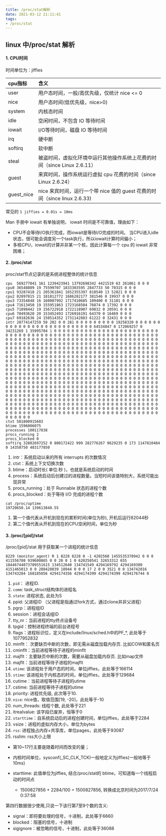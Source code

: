 ```yaml
---
title: /proc/stat解析
date: 2021-03-12 21:11:41
tags:
- /proc/stat
---
```


## linux 中/proc/stat 解析

#### 1. CPU时间

时间单位为：jiffies

| cpu指标 | 含义                                                         |
| :------ | :----------------------------------------------------------- |
| user    | 用户态时间，一般/高优先级，仅统计 nice <= 0                  |
| nice    | 用户态时间(低优先级，nice>0)                                 |
| system  | 内核态时间                                                   |
| idle    | 空闲时间，不包含 IO 等待时间                                 |
| iowait  | I/O等待时间，磁盘 IO 等待时间                                |
| irq     | 硬中断                                                       |
| softirq | 软中断                                                       |
| steal   | 被盗时间，虚拟化环境中运行其他操作系统上花费的时间（since Linux 2.6.11） |
| guest   | 来宾时间，操作系统运行虚拟 cpu 花费的时间（since Linux 2.6.24） |
| guest_nice | nice 来宾时间，运行一个带 nice 值的 guest 花费的时间（since linux 2.6.33) |

常见的 `1 jiffies = 0.01s = 10ms`

Man 手册中 iowait 有单独说明， iowait 时间是不可靠值，理由如下：

- CPU不会等待I/O执行完成，而iowait是等待I/O完成的时间。 当CPU进入idle状态，很可能会调度另一个task执行，所以iowait计算时间偏小；
- 多核CPU，iowait的计算并非某一个核，因此计算每一个 cpu 的 iowait 非常困难；

#### 2. /proc/stat

proc/stat节点记录的是系统进程整体的统计信息

```
cpu  569277041 161 1239423941 13792698342 4421519 63 261061 0 0 0 
cpu0 36548809 19 75599707 1833303595 2847733 50 70315 0 0 0 
cpu1 93287418 21 205361841 1652355397 810540 13 52821 0 0 0 
cpu2 82897815 21 181812772 1686282177 381546 0 19937 0 0 0 
cpu3 73354848 16 160007992 1717410685 109400 0 31101 0 0 0 
cpu4 71613450 19 155951863 1723168504 76874 0 17392 0 0 0 
cpu5 71898442 19 156722918 1722118907 69832 0 20591 0 0 0 
cpu6 70493620 20 153452493 1726916191 64370 0 16469 0 0 0 
cpu7 69182636 24 150514352 1731142883 61222 0 32431 0 0 0 
intr 28774147259 50 202 0 0 281 0 0 0 0 0 0 0 0 0 19258320 0 0 0 0 0 0 0 0 0 0 0 0 0 0 0 0 0 0 0 0 0 0 0 0 0 0 64534847 0 172069257 0 34231269 1 35995704 1 0 0 0 0 0 0 0 0 0 0 0 0 0 0 0 0 0 0 0 0 0 0 0 0 0 0 0 0 0 0 0 0 0 0 0 0 0 0 0 0 0 0 0 0 0 0 0 0 0 0 0 0 0 0 0 0 0 0 0 0 0 0 0 0 0 0 0 0 0 0 0 0 0 0 0 0 0 0 0 0 0 0 0 0 0 0 0 0 0 0 0 0 0 0 0 0 0 0 0 0 0 0 0 0 0 0 0 0 0 0 0 0 0 0 0 0 0 0 0 0 0 0 0 0 0 0 0 0 0 0 0 0 0 0 0 0 0 0 0 0 0 0 0 0 0 0 0 0 0 0 0 0 0 0 0 0 0 0 0 0 0 0 0 0 0 0 0 0 0 0 0 0 0 0 0 0 0 0 0 0 0 0 0 0 0 0 0 0 0 0 0 0 0 0 0 0 0 0 0 0 0 0 0 0 0 0 0 0 0 0 0 0 0 0 0 0 0 0 0 0 0 0 0 0 0 0 0 0 0 0 0 0 0 0 0 0 0 0 0 0 0 0 0 0 0 0 0 0 0 0 0 0 0 0 0 0 0 0 0 0 0 0 0 0 0 0 0 0 0 0 0 0 0 0 0 0 0 0 0 0 0 0 0 0 0 0 0 0 0 0 0 0 0 0 0 0 0 0 0 0 0 0 0 0 0 0 0 0 0 0 0 0 0 0 0 0 0 0 0 0 0 0 0 0 0 0 0 0 0 0 0 0 0 0 0 0 0 0 0 0 0 0 0 0 0 0 0 0 0 0 0 0 0 0 0 0 0 0 0 0 0 0 0 0 0 0 0 0 0 0 0 0 0 0 0 0 0 0 0 0 0 0 0 0 0 0 0 0 0 0 0 0 0 0 0 0 0 0 0 0 0 0 0 0 0 0 0 0 0 0 0 0 0 0 0 0 0 0 0 0 0 0 0 0 0 0 0 0 0 0 0 0 0 0 0 0 0 0 0 0 0 0 0 0 0 0 0 0 0 0 0 0 0 0 0 0 0 0 0 0 0 0 0 0 0 0 0 0 0 0 0 0 0 0 0 0 0 0 0 0 0 0 0 0 0 0 0 0 0 0 0 0 0 0 0 0 0 0 0 0 0 0 0 0 0 0 0 0 0 0 0 0 0 0 0 0 0 0 0 0 0 0 0 0 0 0 0 0 0 0 0 0 0 0 0 0 0 0 0 0 0 0 0 0 0 0 0 0 0 0 0 0 0 0 0 0 0 0 0 0 0 0 0 0 0 0 0 0 0 0 0 0 0 0 0 0 0 0 0 0 0 0 0 0 0 0 0 0 0 0 0 0 0 0 0 0 0 0 0 0 0 0 0 0 0 0 0 0 0 0 0 0 0 0 0 0 0 0 0 0 0 0 0 0 0 0 0 0 0 0 0 0 0 0 0 0 0 0 0 0 0 0 0 0 0 0 0 0 0 0 0 0 0 0 0 0 0 0 0 0 0 0 0 0 0 0 0 0 0 0 0 0 0 0 0 0 0 0 0 0 0 0 0 0 0 0 0 0 0 0 0 0 0 0 0 
ctxt 581800915603
btime 1596006075
processes 100117838
procs_running 2
procs_blocked 0
softirq 32802697252 0 800172422 999 282776267 9629235 0 173 1147810484 0 14358750 483177850
```

1. intr：系统启动以来的所有 interrupts 的次数情况
2. ctxt：系统上下文切换次数
3. btime：启动时长( 单位:秒 )，也就是系统启动的时间
4. process：系统启动后创建过的进程数量。当短时间该值特别大，系统可能出现异常
5. procs_running：处于 Runnable 状态的进程个数
6. procs_blocked：处于等待 I/O 完成的进程个数

````
cat /proc/uptime
19720650.14 139613840.55
````

1. 第一个值代表从开机到现在的累积时间(单位为秒), 开机后运行82044秒
2. 第二个值代表从开机到现在的CPU空闲时间，单位为秒

#### 3. /proc/[pid]/stat

/proc/[pid]/stat 用于获取某一个进程的统计信息

```
8229 (monitor_agent) R 1 8228 8228 0 -1 4202560 1455535378942 0 0 0 411556780 939600865 0 0 20 0 1 0 620250541 32653312 655 18446744073709551615 134512640 134741549 4294169792 4294169300 4151465013 0 0 288428039 18944 0 0 0 17 2 0 0 3521 0 0 134742016 134743284 168185856 4294174356 4294174399 4294174399 4294176744 0
```

1. `pid`： 进程ID.
2. `comm`: task_struct结构体的进程名
3. `state`: 进程状态, 此处为S
4. ppid: 父进程ID （父进程是指通过fork方式，通过clone并非父进程）
5. pgrp：进程组ID
6. session：进程会话组ID
7. tty_nr：当前进程的tty终点设备号
8. tpgid：控制进程终端的前台进程号
9. flags：进程标识位，定义在include/linux/sched.h中的PF_*, 此处等于1077952832
10. minflt： 次要缺页中断的次数，即无需从磁盘加载内存页. 比如COW和匿名页
11. cminflt：当前进程等待子进程的minflt
12. majflt：主要缺页中断的次数，需要从磁盘加载内存页. 比如map文件
13. majflt：当前进程等待子进程的majflt
14. `utime`: 该进程处于用户态的时间，单位jiffies，此处等于166114
15. `stime`: 该进程处于内核态的时间，单位jiffies，此处等于129684
16. cutime：当前进程等待子进程的utime
17. cstime: 当前进程等待子进程的utime
18. priority: 进程优先级, 此次等于10.
19. `nice`: nice值，取值范围[19, -20]，此处等于-10
20. num_threads: 线程个数, 此处等于221
21. itrealvalue: 该字段已废弃，恒等于0
22. `starttime`：自系统启动后的进程创建时间，单位jiffies，此处等于2284
23. vsize：进程的虚拟内存大小，单位为bytes
24. `rss`: 进程独占内存+共享库，单位pages，此处等于93087
25. rsslim: rss大小上限

- 第10~17行主要是随着时间而改变的量；

- 内核时间单位，sysconf(_SC_CLK_TCK)一般地定义为jiffies(一般地等于10ms)
- starttime: 此值单位为jiffies, 结合/proc/stat的 btime，可知道每一个线程启动的时间点
    - 1500827856 + 2284/100 = 1500827856, 转换成北京时间为2017/7/24 0:37:58

第四行数据很少使用,只说一下该行第7至9个数的含义:

- signal：即将要处理的信号，十进制，此处等于6660
- blocked：阻塞的信号，十进制
- sigignore：被忽略的信号，十进制，此处等于36088

















